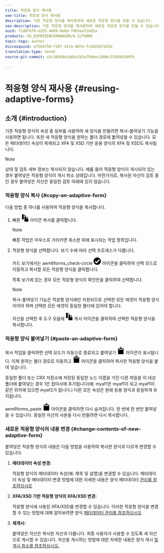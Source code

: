 ```yaml
---
title: 적응형 양식 재사용
seo-title: 적응형 양식 재사용
description: 기존 적응형 양식을 재사용하여 새로운 적응형 양식을 만들 수 있습니다.
seo-description: 기존 적응형 양식을 재사용하여 새로운 적응형 양식을 만들 수 있습니다.
uuid: f1d0fb70-e255-4dd9-8e6d-fd65eaf2e81a
products: SG_EXPERIENCEMANAGER/6.5/FORMS
topic-tags: author
discoiquuid: ef564750-f107-41cb-887e-fc6d22b7d32e
translation-type: tm+mt
source-git-commit: a3c303d4e3a85e1b2e794bec2006c335056309fb

---
```



# 적응형 양식 재사용 {#reusing-adaptive-forms}

## 소개 {#introduction}

기존 적응형 양식의 속성 중 일부를 사용하여 새 양식을 만들려면 복사-붙여넣기 기능을 사용하면 됩니다. 또한 새 적응형 양식을 원하는 폴더 경로에 붙여넣을 수 있습니다. 모든 메타데이터 속성이 복제되고 XFA 및 XSD 기반 응용 양식의 XFA 및 XSD도 복사됩니다.

>[!NOTE]
>
>상태 및 검토 세부 정보는 복사되지 않습니다. 예를 들어 적응형 양식이 게시되어 있는 경우 붙여넣은 적응형 양식이 게시 취소 상태입니다. 마찬가지로, 복사된 자산이 검토 중인 경우 붙여넣은 자산은 동일한 검토 아래에 있지 않습니다.

### 적응형 양식 복사 {#copy-an-adaptive-form}

다음 방법 중 하나를 사용하여 적응형 양식을 복사합니다.

1. 빠른 ![작업에서 aem6forms_copy](assets/aem6forms_copy.png) 아이콘 복사를 클릭합니다.

   >[!NOTE]
   >
   >빠른 작업은 마우스로 가리키면 축소판 위에 표시되는 작업 항목입니다.

1. 적응형 양식을 선택합니다. 보기 수에 따라 선택 프로세스가 다릅니다.

   카드 보기에서는 aem6forms_check-circle ![선택](assets/aem6forms_check-circle.png) 아이콘을 클릭하여 선택 모드로 이동하고 복사할 모든 적응형 양식을 클릭합니다.

   목록 보기에 있는 경우 모든 적응형 양식의 확인란을 클릭하여 선택합니다.

   >[!NOTE]
   >
   >복사-붙여넣기 기능은 적응형 양식에만 지원되므로 선택한 모든 에셋이 적응형 양식이어야 하며 선택한 모든 에셋이 동일한 폴더에 있어야 합니다.

   자산을 선택한 후 도구 모음에 ![있는 aem6forms_copy](assets/aem6forms_copy.png) 복사 아이콘을 클릭하여 선택한 적응형 양식을 복사합니다.

### 적응형 양식 붙여넣기 {#paste-an-adaptive-form}

복사 작업을 클릭하면 선택 모드가 자동으로 종료되고 붙여넣기 ![aem6forms_paste](assets/aem6forms_paste.png) 아이콘이 표시됩니다. 이제 원하는 폴더 경로로 이동하고 ![aem6forms_paste](assets/aem6forms_paste.png) 아이콘을 클릭하여 복사한 적응형 양식을 붙여 넣습니다.

동일한 폴더 또는 CRX 저장소에 저장된 동일한 노드 이름을 가진 다른 파일을 이 대상 폴더에 붙여넣는 경우 1은 접미사에 추가됩니다(예: myaf1은 myaf1이 되고 myaf1이 같은 위치에 있으면 myaf2가 됩니다.) 다른 모든 속성은 원래 응용 양식과 동일하게 유지됩니다.

aem6forms_paste ![](assets/aem6forms_paste.png) 아이콘을 클릭하면 다시 숨겨집니다. 한 번에 한 번만 붙여넣을 수 있습니다. 동일한 자산의 사본을 다시 만들려면 다시 복사합니다.

### 새로운 적응형 양식의 내용 변경 {#change-contents-of-new-adaptive-form}

붙여넣은 적응형 양식의 내용은 다음 방법을 사용하여 복사한 양식과 다르게 변경할 수 있습니다.

1. **메타데이터 속성 변경:**

   적응형 양식의 메타데이터 속성(예: 제목 및 설명)을 변경할 수 있습니다. 메타데이터 속성 및 메타데이터 변경 방법에 대한 자세한 내용은 양식 메타데이터 [관리를 참조하십시오](/help/forms/using/manage-form-metadata.md)

1. **XFA/XSD 기반 적응형 양식의 XFA/XSD 변경:**

   적응형 양식에 사용된 XFA/XSD를 변경할 수 있습니다. 이러한 적응형 양식을 변경할 수 있는 방법에 대해 알아보려면 양식 [메타데이터 관리를 참조하십시오](/help/forms/using/manage-form-metadata.md)

1. **재게시:**

   붙여넣은 자산은 복사한 자산과 다릅니다. 최종 사용자가 사용할 수 있도록 새 자산으로 게시할 수 있습니다. 자산을 게시하는 방법에 대한 자세한 내용은 양식 게시 [및 게시 취소를 참조하십시오.](/help/forms/using/publishing-unpublishing-forms.md)

